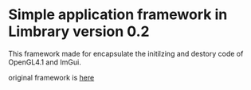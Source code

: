 # Simple application framework in Limbrary version 0.2

This framework made for encapsulate the initilzing and destory code of OpenGL4.1 and ImGui.

original framework is [here](https://github.com/imdongye/imtoys)
